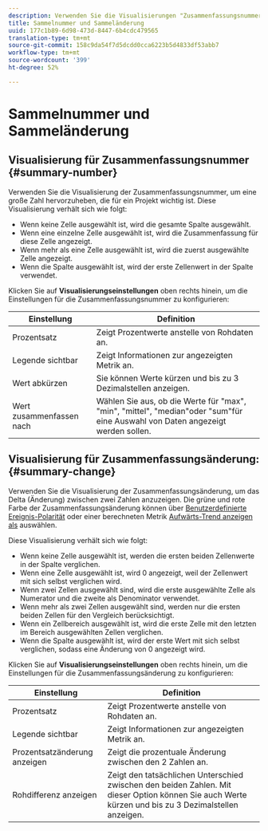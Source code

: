 ```yaml
---
description: Verwenden Sie die Visualisierungen "Zusammenfassungsnummer"und "Ändern", um wichtige Datenpunkte in einem Projekt anzuzeigen.
title: Sammelnummer und Sammeländerung
uuid: 177c1b89-6d98-473d-8447-6b4cdc479565
translation-type: tm+mt
source-git-commit: 158c9da54f7d5dcdd0cca6223b5d4833df53abb7
workflow-type: tm+mt
source-wordcount: '399'
ht-degree: 52%

---
```



# Sammelnummer und Sammeländerung

## Visualisierung für Zusammenfassungsnummer {#summary-number}

Verwenden Sie die Visualisierung der Zusammenfassungsnummer, um eine große Zahl hervorzuheben, die für ein Projekt wichtig ist. Diese Visualisierung verhält sich wie folgt:

* Wenn keine Zelle ausgewählt ist, wird die gesamte Spalte ausgewählt.
* Wenn eine einzelne Zelle ausgewählt ist, wird die Zusammenfassung für diese Zelle angezeigt.
* Wenn mehr als eine Zelle ausgewählt ist, wird die zuerst ausgewählte Zelle angezeigt.
* Wenn die Spalte ausgewählt ist, wird der erste Zellenwert in der Spalte verwendet.

Klicken Sie auf **Visualisierungseinstellungen** oben rechts hinein, um die Einstellungen für die Zusammenfassungsnummer zu konfigurieren:

| Einstellung | Definition |
|--- |--- |
| Prozentsatz | Zeigt Prozentwerte anstelle von Rohdaten an. |
| Legende sichtbar | Zeigt Informationen zur angezeigten Metrik an. |
| Wert abkürzen | Sie können Werte kürzen und bis zu 3 Dezimalstellen anzeigen. |
| Wert zusammenfassen nach | Wählen Sie aus, ob die Werte für &quot;max&quot;, &quot;min&quot;, &quot;mittel&quot;, &quot;median&quot;oder &quot;sum&quot;für eine Auswahl von Daten angezeigt werden sollen. |

## Visualisierung für Zusammenfassungsänderung:{#summary-change}

Verwenden Sie die Visualisierung der Zusammenfassungsänderung, um das Delta (Änderung) zwischen zwei Zahlen anzuzeigen. Die grüne und rote Farbe der Zusammenfassungsänderung können über [Benutzerdefinierte Ereignis-Polarität](https://docs.adobe.com/content/help/de-DE/analytics/admin/admin-tools/success-events/success-event.html) oder einer berechneten Metrik [Aufwärts-Trend anzeigen als](https://docs.adobe.com/content/help/de-DE/analytics/components/calculated-metrics/calcmetric-workflow/cm-build-metrics.html) auswählen.

Diese Visualisierung verhält sich wie folgt:

* Wenn keine Zelle ausgewählt ist, werden die ersten beiden Zellenwerte in der Spalte verglichen.
* Wenn eine Zelle ausgewählt ist, wird 0 angezeigt, weil der Zellenwert mit sich selbst verglichen wird.
* Wenn zwei Zellen ausgewählt sind, wird die erste ausgewählte Zelle als Numerator und die zweite als Denominator verwendet.
* Wenn mehr als zwei Zellen ausgewählt sind, werden nur die ersten beiden Zellen für den Vergleich berücksichtigt.
* Wenn ein Zellbereich ausgewählt ist, wird die erste Zelle mit den letzten im Bereich ausgewählten Zellen verglichen.
* Wenn die Spalte ausgewählt ist, wird der erste Wert mit sich selbst verglichen, sodass eine Änderung von 0 angezeigt wird.

Klicken Sie auf **Visualisierungseinstellungen** oben rechts hinein, um die Einstellungen für die Zusammenfassungsänderung zu konfigurieren:

| Einstellung | Definition |
|--- |--- |
| Prozentsatz | Zeigt Prozentwerte anstelle von Rohdaten an. |
| Legende sichtbar | Zeigt Informationen zur angezeigten Metrik an. |
| Prozentsatzänderung anzeigen | Zeigt die prozentuale Änderung zwischen den 2 Zahlen an. |
| Rohdifferenz anzeigen | Zeigt den tatsächlichen Unterschied zwischen den beiden Zahlen. Mit dieser Option können Sie auch Werte kürzen und bis zu 3 Dezimalstellen anzeigen. |
